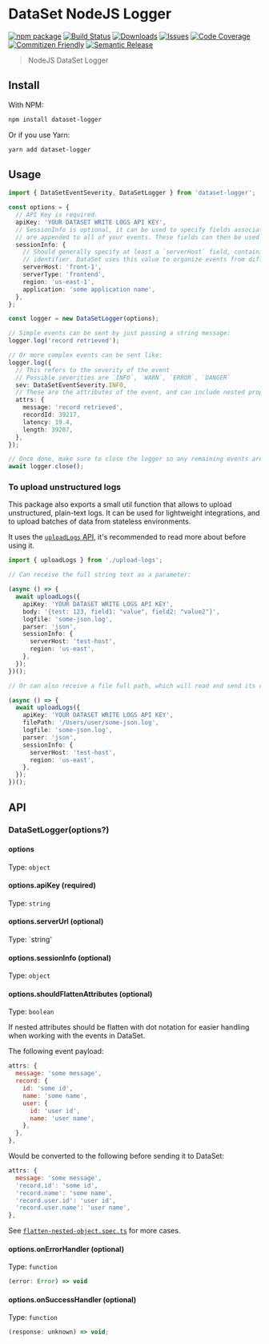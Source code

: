 # DataSet NodeJS Logger

[![npm package][npm-img]][npm-url]
[![Build Status][build-img]][build-url]
[![Downloads][downloads-img]][downloads-url]
[![Issues][issues-img]][issues-url]
[![Code Coverage][codecov-img]][codecov-url]
[![Commitizen Friendly][commitizen-img]][commitizen-url]
[![Semantic Release][semantic-release-img]][semantic-release-url]

> NodeJS DataSet Logger

## Install

With NPM:

```sh
npm install dataset-logger
```

Or if you use Yarn:

```sh
yarn add dataset-logger
```

## Usage

```ts
import { DataSetEventSeverity, DataSetLogger } from 'dataset-logger';

const options = {
  // API Key is required.
  apiKey: 'YOUR DATASET WRITE LOGS API KEY',
  // SessionInfo is optional, it can be used to specify fields associated with the uploading process and
  // are appended to all of your events. These fields can then be used when querying the uploaded events.
  sessionInfo: {
    // Should generally specify at least a `serverHost` field, containing the hostname or other server
    // identifier. DataSet uses this value to organize events from different servers / sources.
    serverHost: 'front-1',
    serverType: 'frontend',
    region: 'us-east-1',
    application: 'some application name',
  },
};

const logger = new DataSetLogger(options);

// Simple events can be sent by just passing a string message:
logger.log('record retrieved');

// Or more complex events can be sent like:
logger.log({
  // This refers to the severity of the event
  // Possible severities are `INFO`, `WARN`, `ERROR`, `DANGER`
  sev: DataSetEventSeverity.INFO,
  // These are the attributes of the event, and can include nested properties
  attrs: {
    message: 'record retrieved',
    recordId: 39217,
    latency: 19.4,
    length: 39207,
  },
});

// Once done, make sure to close the logger so any remaining events are flushed
await logger.close();
```

### To upload unstructured logs

This package also exports a small util function that allows to upload unstructured,
plain-text logs. It can be used for lightweight integrations, and to upload batches
of data from stateless environments.

It uses the [`uploadLogs` API](https://app.scalyr.com/help/api-uploadLogs), it's
recommended to read more about before using it.

```ts
import { uploadLogs } from './upload-logs';

// Can receive the full string text as a parameter:

(async () => {
  await uploadLogs({
    apiKey: 'YOUR DATASET WRITE LOGS API KEY',
    body: '{test: 123, field1: "value", field2: "value2"}',
    logfile: 'some-json.log',
    parser: 'json',
    sessionInfo: {
      serverHost: 'test-host',
      region: 'us-east',
    },
  });
})();

// Or can also receive a file full path, which will read and send its content:

(async () => {
  await uploadLogs({
    apiKey: 'YOUR DATASET WRITE LOGS API KEY',
    filePath: '/Users/user/some-json.log',
    logfile: 'some-json.log',
    parser: 'json',
    sessionInfo: {
      serverHost: 'test-host',
      region: 'us-east',
    },
  });
})();

```

## API

### DataSetLogger(options?)

#### options

Type: `object`

#### options.apiKey (required)

Type: `string`

#### options.serverUrl (optional)

Type: `string'

#### options.sessionInfo (optional)

Type: `object`

#### options.shouldFlattenAttributes (optional)

Type: `boolean`

If nested attributes should be flatten with dot notation for easier handling when working with the events in DataSet.

The following event payload:

```js
attrs: {
  message: 'some message',
  record: {
    id: 'some id',
    name: 'some name',
    user: {
      id: 'user id',
      name: 'user name',
    },
  },
},
```

Would be converted to the following before sending it to DataSet:

```js
attrs: {
  message: 'some message',
  'record.id': 'some id',
  'record.name': 'some name',
  'record.user.id': 'user id',
  'record.user.name': 'user name',
},
```

See [`flatten-nested-object.spec.ts`](test/flatten-nested-object.spec.ts) for more cases.

#### options.onErrorHandler (optional)

Type: `function`

```js
(error: Error) => void
```

#### options.onSuccessHandler (optional)

Type: `function`

```js
(response: unknown) => void;
```

[build-img]:https://github.com/yorch/dataset-logger/actions/workflows/release.yml/badge.svg
[build-url]:https://github.com/yorch/dataset-logger/actions/workflows/release.yml
[downloads-img]:https://img.shields.io/npm/dt/dataset-logger
[downloads-url]:https://www.npmtrends.com/dataset-logger
[npm-img]:https://img.shields.io/npm/v/dataset-logger
[npm-url]:https://www.npmjs.com/package/dataset-logger
[issues-img]:https://img.shields.io/github/issues/yorch/dataset-logger
[issues-url]:https://github.com/yorch/dataset-logger/issues
[codecov-img]:https://codecov.io/gh/yorch/dataset-logger/branch/main/graph/badge.svg
[codecov-url]:https://codecov.io/gh/yorch/dataset-logger
[semantic-release-img]:https://img.shields.io/badge/%20%20%F0%9F%93%A6%F0%9F%9A%80-semantic--release-e10079.svg
[semantic-release-url]:https://github.com/semantic-release/semantic-release
[commitizen-img]:https://img.shields.io/badge/commitizen-friendly-brightgreen.svg
[commitizen-url]:http://commitizen.github.io/cz-cli/
